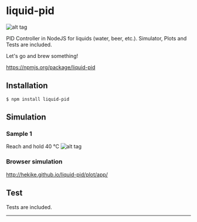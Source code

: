 liquid-pid
==========

![alt tag](https://api.travis-ci.org/hekike/liquid-pid.png)

PID Controller in NodeJS for liquids (water, beer, etc.).
Simulator, Plots and Tests are included. 

Let's go and brew something!

https://npmjs.org/package/liquid-pid

## Installation

    $ npm install liquid-pid


## Simulation

### Sample 1
Reach and hold 40 °C
![alt tag](https://raw.github.com/hekike/liquid-pid/master/docs/img/simulation1.png)

### Browser simulation
http://hekike.github.io/liquid-pid/plot/app/

## Test
Tests are included.

------
